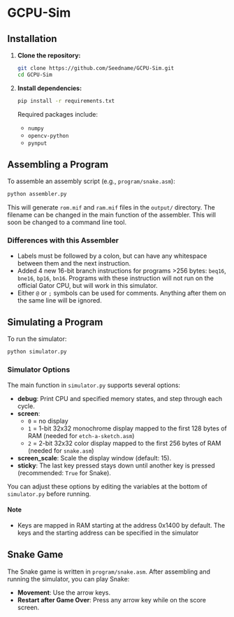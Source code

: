 # GCPU-Sim

## Installation

1. **Clone the repository:**
    ```sh
    git clone https://github.com/Seedname/GCPU-Sim.git
    cd GCPU-Sim
    ```

2. **Install dependencies:**
    ```sh
    pip install -r requirements.txt
    ```
    Required packages include:
    - `numpy`
    - `opencv-python`
    - `pynput`

## Assembling a Program

To assemble an assembly script (e.g., `program/snake.asm`):

```sh
python assembler.py
```

This will generate `rom.mif` and `ram.mif` files in the `output/` directory. The filename can be changed in the main function of the assembler. This will soon be changed to a command line tool.  

### Differences with this Assembler
- Labels must be followed by a colon, but can have any whitespace between them and the next instruction. 
- Added 4 new 16-bit branch instructions for programs >256 bytes: `beq16`, `bne16`, `bp16`, `bn16`. Programs with these instruction will not run on the official Gator CPU, but will work in this simulator.
- Either `@` or `;` symbols can be used for comments. Anything after them on the same line will be ignored.


## Simulating a Program

To run the simulator:

```sh
python simulator.py
```

### Simulator Options

The main function in `simulator.py` supports several options:

- **debug**: Print CPU and specified memory states, and step through each cycle.
- **screen**: 
  - `0` = no display
  - `1` = 1-bit 32x32 monochrome display mapped to the first 128 bytes of RAM (needed for `etch-a-sketch.asm`)
  - `2` = 2-bit 32x32 color display mapped to the first 256 bytes of RAM (needed for `snake.asm`)
- **screen_scale**: Scale the display window (default: 15).
- **sticky**: The last key pressed stays down until another key is pressed (recommended: `True` for Snake).

You can adjust these options by editing the variables at the bottom of `simulator.py` before running.

#### Note
- Keys are mapped in RAM starting at the address 0x1400 by default. The keys and the starting address can be specified in the simulator

## Snake Game

The Snake game is written in `program/snake.asm`. After assembling and running the simulator, you can play Snake:

- **Movement**: Use the arrow keys.
- **Restart after Game Over**: Press any arrow key while on the score screen.
